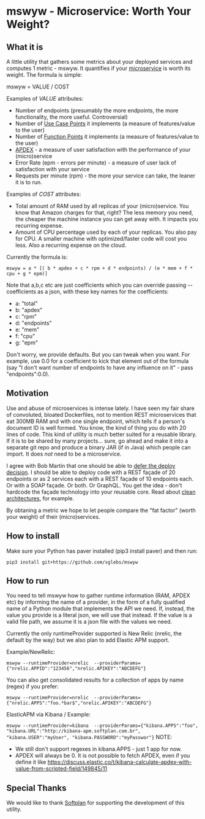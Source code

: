 # mswyw - Microservice: Worth Your Weight?

## What it is

A little utility that gathers some metrics about your deployed services and computes 1 metric - mswyw. 
It quantifies if your [microservice](https://en.wikipedia.org/wiki/Microservices) is worth its weight. The formula is simple:

mswyw = VALUE / COST

Examples of *VALUE* attributes:

* Number of endpoints (presumably the more endpoints, the more functionality, the more useful. Controversial)
* Number of [Use Case Points](https://en.wikipedia.org/wiki/Use_Case_Points) it implements (a measure of features/value to the user)
* Number of [Function Points](https://en.wikipedia.org/wiki/Function_point) it implements (a measure of features/value to the user)
* [APDEX](https://en.wikipedia.org/wiki/Apdex) - a measure of user satisfaction with the performance of your (micro)service
* Error Rate (epm - errors per minute) - a measure of user lack of satisfaction with your service
* Requests per minute (rpm) - the more your service can take, the leaner it is to run.
  
Examples of *COST* attributes:

* Total amount of RAM used by all replicas of your (micro)service. You know that Amazon charges for that, right? The
  less memory you need, the cheaper the machine instance you can get away with. It impacts you recurring expense.
* Amount of CPU percentage used by each of your replicas. You also pay for CPU. A smaller machine with 
  optimized/faster code will cost you less. Also a recurring expense on the cloud.

Currently the formula is:

`
mswyw = a * [( b * apdex + c * rpm + d * endpoints) / (e * mem + f * cpu + g * epm)]
`

Note that a,b,c etc are just coefficients which you can override passing
--coefficients as a json, with these key names for the coefficients:

- a: "total"
- b: "apdex"
- c: "rpm"
- d: "endpoints"
- e: "mem"
- f: "cpu"
- g: "epm"

Don't worry, we provide defaults. But you can tweak when you want. For example, use 0.0 for a coefficient to kick
that element out of the formula (say "I don't want number of endpoints to have any influence on it" - pass "endpoints":0.0).


## Motivation

Use and abuse of microservices is intense lately. I have seen my fair share of convoluted, bloated Dockerfiles, 
not to mention REST microservices that eat 300MB RAM and with one single endpoint, which tells if a person's 
document ID is well formed. You know, the kind of thing you do with 20 lines of code. This kind of utility is 
much better suited for a reusable library. If it is to be shared by many projects... sure, go ahead and make it 
into a separate git repo and produce a binary JAR (if in Java) which people can import. It does *not* need to 
be a microservice.

I agree with Bob Martin that one should be able to [defer the deploy decision](https://blog.cleancoder.com/uncle-bob/2014/10/01/CleanMicroserviceArchitecture.html).
I should be able to deploy code  with a REST façade of 20 endpoints or as 2 services each with a REST façade of 10 
endpoints each. Or with a SOAP façade. Or both. Or GraphQL. You get the idea - don't hardcode the façade technology 
into your reusable core. Read about [clean architectures](https://blog.cleancoder.com/uncle-bob/2012/08/13/the-clean-architecture.html), for example.

By obtaning a metric we hope to let people compare the "fat factor" (worth your weight) of their (micro)services.

## How to install

Make sure your Python has paver installed (pip3 install paver) and then run:
```
pip3 install git+https://github.com/sglebs/mswyw
```


## How to run

You need to tell mswyw how to gather runtime information (RAM, APDEX etc) by informing the name of a provider, 
in the form of a fully qualified name of a Python module that implements the API we need.
If, instead, the value you provide is a literal json, we will use that instead. If the value is a valid file path, 
we assume it is a json file with the values we need.

Currently the only runtimeProvider supported is New Relic (nrelic, the default by the way) but we also plan to add Elastic APM support.

Example/NewRelic:

`
mswyw --runtimeProvider=nrelic 
      --providerParams={"nrelic.APPID":"123456","nrelic.APIKEY":"ABCDEFG"}
`

You can also get consolidated results for a collection of apps by name (regex) if you prefer:

`
mswyw --runtimeProvider=nrelic 
      --providerParams={"nrelic.APPS":"foo.*bar$","nrelic.APIKEY":"ABCDEFG"}
`

ElasticAPM via Kibana / Example:

`
mswyw --runtimeProvider=kibana 
      --providerParams={"kibana.APPS":"foo", "kibana.URL":"http://kibana-apm.softplan.com.br",
                        "kibana.USER":"myUser", "kibana.PASSWORD":"myPasswor"}
`
NOTE: 
  * We still don't support regexes in kibana.APPS - just 1 app for now.
  * APDEX will always be 0. It is not possible to fetch APDEX, even if you define it like https://discuss.elastic.co/t/kibana-calculate-apdex-with-value-from-scripted-field/149845/11
  

## Special Thanks

We would like to thank [Softplan](http://www.softplan.com.br) for supporting the development of this utility.  


